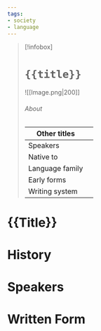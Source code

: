 ```yaml
---
tags:
- society
- language
---
```

> [!infobox]
> # `{{title}}`
> ![[Image.png|200]]
> ###### About
> | Other titles |   |
> | ---- | ---- |
> | Speakers |  |
> | Native to |   |
> | Language family |  |
> | Early forms |   |
> | Writing system |   |
> 
# {{Title}}



# History



# Speakers



# Written Form

